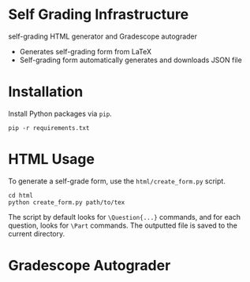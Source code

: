 # Self Grading Infrastructure

self-grading HTML generator and Gradescope autograder

* Generates self-grading form from LaTeX
* Self-grading form automatically generates and downloads JSON file

# Installation

Install Python packages via `pip`.

```
pip -r requirements.txt
```

# HTML Usage

To generate a self-grade form, use the `html/create_form.py` script.

```
cd html
python create_form.py path/to/tex
```

The script by default looks for `\Question{...}` commands, and for each question, looks for `\Part` commands. The outputted file is saved to the current directory. 

# Gradescope Autograder